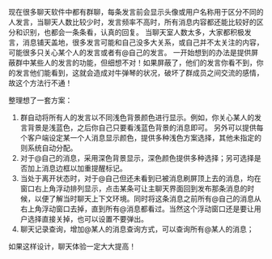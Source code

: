 <!---
markmeta_author: wongoo
markmeta_date: 2015-03-20 15:48:51+00:00
slug: idea-about-group-chat
markmeta_title: 关于聊天软件中群聊消息提醒方式的想法
wordpress_id: 837
markmeta_categories: Inspiration
markmeta_tags: chat,group-chat,thought
-->

现在很多聊天软件中都有群聊，每条发言前会显示头像或用户名称用于区分不同的人发言，当聊天人数比较少时，发言频率不高时，所有消息内容都还能比较好的区分和识别，也都会一条条看，认真的回复。
当聊天室人数太多，大家都积极发言，消息铺天盖地，很多发言可能和自己没多大关系，或自己并不太关注的内容，可能很多只关心某个人的发言或者有@自己的发言。
一开始想到的办法是提供屏蔽群中某些人的发言的功能，但细想不对！如果屏蔽了，他们的发言你看不到，你的发言他们能看到，这就会造成对牛弹琴的状况，破坏了群成员之间交流的感情，故这个方法行不通！

整理想了一套方案：
1. 群自动将所有人的发言以不同浅色背景颜色进行显示。例如，你关心某人的发言背景是浅蓝色，之后你自己只要看浅蓝色背景的消息即可。 另外可以提供每个客户端设定某一个人消息显示颜色，提供多种浅色方案选择，其他未指定的则系统自动分配。
2. 对于@自己的消息，采用深色背景显示，深色颜色提供多种选择；另可选择是否加上消息边框以加重提醒标记。
3. 当处于离开状态时，对于@自己但还未看到已被消息刷屏顶上去的消息，均在窗口右上角浮动排列显示，点击某条可让主聊天界面回到发布那条消息的时候，以便了解当时聊天上下文环境。同时将这条消息之前所有@自己的消息从右上角浮动窗口去掉，直到所有@消息都看过。当然这个浮动窗口还是要让用户选择直接关掉，也可以设置不要弹出。
4. 聊天记录查询，增加@某人的消息查询方式，可以查询所有@某人的消息；

如果这样设计，聊天体验一定大大提高！



